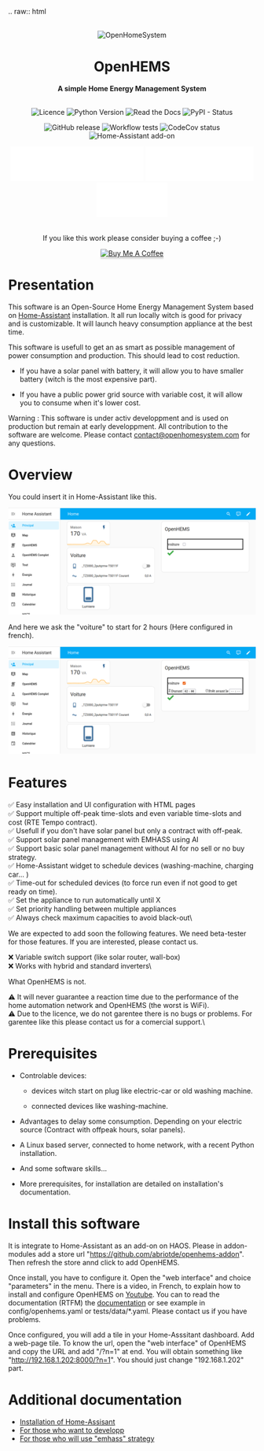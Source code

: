 
.. raw:: html
  <div align="center">
    <br>
    <img alt="OpenHomeSystem" src="https://openhomesystem.com/wp-content/uploads/2024/10/cropped-logo_openhomesystem_100.png">
    <h1>OpenHEMS</h1>
    <strong>A simple Home Energy Management System</strong>
  </div>
  
  <br>
  
  <p align="center">
    <a style="text-decoration:none" href="https://github.com/abriotde/openhems-sample/blob/main/LICENSE">
      <img alt="Licence" src="https://img.shields.io/github/license/abriotde/openhems-sample">
    </a>
    <a style="text-decoration:none" href="https://pypi.org/project/openhems-sample/">
      <img alt="Python Version" src="https://img.shields.io/pypi/pyversions/openhems">
    </a>
    <a style="text-decoration:none" href="https://openhems.readthedocs.io/en/latest/">
      <img alt="Read the Docs" src="https://img.shields.io/readthedocs/openhems">
    </a>
    <a style="text-decoration:none" href="https://pypi.org/project/openhems/">
      <img alt="PyPI - Status" src="https://img.shields.io/pypi/status/openhems">
    </a>
  </p>
  <p align="center">
    <a style="text-decoration:none" href="https://github.com/abriotde/openhems-sample/releases">
      <img alt="GitHub release" src="https://img.shields.io/github/v/release/abriotde/openhems-sample">
    </a>
    <a style="text-decoration:none" href="https://github.com/abriotde/openhems-sample/actions">
      <img alt="Workflow tests" src="https://img.shields.io/github/actions/workflow/status/abriotde/openhems-sample/codecov.yml?branch=main">
    </a>
    <a hstyle="text-decoration:none" ref="https://codecov.io/github/abriotde/openhems-sample" >
      <img alt="CodeCov status" src="https://codecov.io/github/abriotde/openhems-sample/branch/main/graph/badge.svg?token=4Y5ANTFLW7"/>
    </a>
    <a style="text-decoration:none" href="https://github.com/abriotde/openhems-addon">
       <img src="https://img.shields.io/github/v/release/abriotde/openhems-addon" alt="Home-Assistant add-on">
    </a>
  </p>

  <div align="center">
    <a style="text-decoration:none" href="https://openhems.readthedocs.io/en/latest/">
        <img src="https://raw.githubusercontent.com/abriotde/openhems-sample/main/docs/images/Documentation_button.svg" alt="Documentation">
    </a>
    <a style="text-decoration:none" href="https://github.com/abriotde/openhems-sample/discussions">
        <img src="https://raw.githubusercontent.com/abriotde/openhems-sample/main/docs/images/Community_button.svg" alt="Community">
    </a>
    <a style="text-decoration:none" href="https://github.com/abriotde/openhems-sample/issues">
        <img src="https://raw.githubusercontent.com/abriotde/openhems-sample/main/docs/images/Issues_button.svg" alt="Issues">
    </a>
  </div>

<br>
  
  <p align="center">
  If you like this work please consider buying a coffee ;-) 
  </p>
  <p align="center">
    <a href="https://buymeacoffee.com/openhomesystem" target="_blank">
      <img src="https://www.buymeacoffee.com/assets/img/custom_images/orange_img.png" alt="Buy Me A Coffee" style="height: 41px !important;width: 174px !important;box-shadow: 0px 3px 2px 0px rgba(190, 190, 190, 0.5) !important;-webkit-box-shadow: 0px 3px 2px 0px rgba(190, 190, 190, 0.5) !important;" >
    </a>
  </p>


Presentation
============

This software is an Open-Source Home Energy Management System based on [Home-Assistant](https://www.home-assistant.io/) installation. It all run locally witch is good for privacy and is customizable. It will launch heavy consumption appliance at the best time.

This software is usefull to get an as smart as possible management of power consumption and production. This should lead to cost reduction. 

* If you have a solar panel with battery, it will allow you to have smaller battery (witch is the most expensive part).

* If you have a public power grid source with variable cost, it will allow you to consume when it's lower cost.

Warning : This software is under activ developpment and is used on production but remain at early developpment.
All contribution to the software are welcome. Please contact contact@openhomesystem.com for any questions.


Overview
========

You could insert it in Home-Assistant like this.

![Screenshot](docs/images/dashboard_openhems.png)

And here we ask the "voiture" to start for 2 hours (Here configured in french).

![Screenshot configured](docs/images/dashboard_openhems_filled.png)


Features
========

:white_check_mark: Easy installation and UI configuration with HTML pages\
:white_check_mark: Support multiple off-peak time-slots and even variable time-slots and cost (RTE Tempo contract).\
:white_check_mark: Usefull if you don't have solar panel but only a contract with off-peak.\
:white_check_mark: Support solar panel management with EMHASS using AI\
:white_check_mark: Support basic solar panel management without AI for no sell or no buy strategy.\
:white_check_mark: Home-Assistant widget to schedule devices (washing-machine, charging car... )\
:white_check_mark: Time-out for scheduled devices (to force run even if not good to get ready on time).\
:white_check_mark: Set the appliance to run automatically until X\
:white_check_mark: Set priority handling between multiple appliances\
:white_check_mark: Always check maximum capacities to avoid black-out\

We are expected to add soon the following features. We need beta-tester for those features. If you are interested, please contact us.

:x: Variable switch support (like solar router, wall-box)\
:x: Works with hybrid and standard inverters\

What OpenHEMS is not.

:warning: It will never guarantee a reaction time due to the performance of the home automation network and OpenHEMS (the worst is WiFi).\
:warning: Due to the licence, we do not garentee there is no bugs or problems. For garentee like this please contact us for a comercial support.\

Prerequisites
=============

* Controlable devices:

  * devices witch start on plug like electric-car or old washing machine.

  * connected devices like washing-machine.

* Advantages to delay some consumption. Depending on your electric source (Contract with offpeak hours, solar panels).

* A Linux based server, connected to home network, with a recent Python installation.

* And some software skills...

* More prerequisites, for installation are detailed on installation's documentation.

Install this software
=====================

It is integrate to Home-Assistant as an add-on on HAOS. Please in addon-modules add a store url "https://github.com/abriotde/openhems-addon". Then refresh the store annd click to add OpenHEMS.

Once install, you have to configure it. Open the "web interface" and choice "parameters" in the menu. There is a video, in French, to explain how to install and configure OpenHEMS on [Youtube](https://www.youtube.com/watch?v=1rb9n-XyTsM). You can to read the documentation (RTFM) the [documentation](https://openhems.readthedocs.io/en/latest/installation.html) or see example in config/openhems.yaml or tests/data/*.yaml. Please contact us if you have problems.

Once configured, you will add a tile in your Home-Asssitant dashboard. Add a web-page tile. To know the url, open the "web interface" of OpenHEMS and copy the URL and add "/?n=1" at end. You will obtain something like "http://192.168.1.202:8000/?n=1". You should just change "192.168.1.202" part.

Additional documentation
========================

- [Installation of Home-Assisant](https://www.home-assistant.io/installation/linux)
- [For those who want to developp](https://developers.home-assistant.io/docs/development_environment)
- [For those who will use "emhass" strategy](https://emhass.readthedocs.io/en/latest/)
